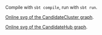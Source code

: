 Compile with `sbt compile`, run with `sbt run`.

[Online svg of the CandidateCluster graph](https://www.jonathanridenour.net/projects/candidate_cluster.html).

[Online svg of the CandidateHub graph](https://www.jonathanridenour.net/projects/candidate_hub.html).
